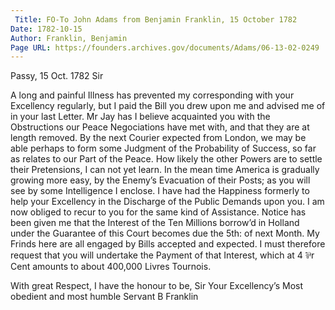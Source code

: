 ```yaml
---
 Title: FO-To John Adams from Benjamin Franklin, 15 October 1782
Date: 1782-10-15
Author: Franklin, Benjamin
Page URL: https://founders.archives.gov/documents/Adams/06-13-02-0249
---
```



Passy, 15 Oct. 1782
Sir

A long and painful Illness has prevented my corresponding with your Excellency regularly, but I paid the Bill you drew upon me and advised me of in your last Letter.
Mr Jay has I believe acquainted you with the Obstructions our Peace Negociations have met with, and that they are at length removed. By the next Courier expected from London, we may be able perhaps to form some Judgment of the Probability of Success, so far as relates to our Part of the Peace. How likely the other Powers are to settle their Pretensions, I can not yet learn. In the mean time America is gradually growing more easy, by the Enemy’s Evacuation of their Posts; as you will see by some Intelligence I enclose.
I have had the Happiness formerly to help your Excellency in the Discharge of the Public Demands upon you. I am now obliged to recur to you for the same kind of Assistance. Notice has been given me that the Interest of the Ten Millions borrow’d in Holland under the Guarantee of this Court becomes due the 5th: of next Month. My Frinds here are all engaged by Bills accepted and expected. I must therefore request that you will undertake the Payment of that Interest, which at 4 ⅌r Cent amounts to about 400,000 Livres Tournois.


With great Respect, I have the honour to be, Sir Your Excellency’s Most obedient and most humble Servant
B Franklin


